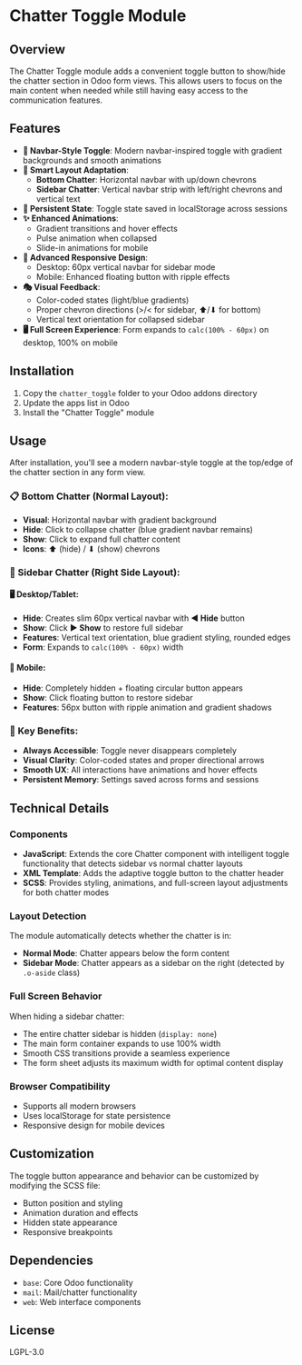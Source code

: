 # Chatter Toggle Module

## Overview

The Chatter Toggle module adds a convenient toggle button to show/hide the chatter section in Odoo form views. This allows users to focus on the main content when needed while still having easy access to the communication features.

## Features

- **🎯 Navbar-Style Toggle**: Modern navbar-inspired toggle with gradient backgrounds and smooth animations
- **🎨 Smart Layout Adaptation**: 
  - **Bottom Chatter**: Horizontal navbar with up/down chevrons
  - **Sidebar Chatter**: Vertical navbar strip with left/right chevrons and vertical text
- **💾 Persistent State**: Toggle state saved in localStorage across sessions
- **✨ Enhanced Animations**: 
  - Gradient transitions and hover effects
  - Pulse animation when collapsed
  - Slide-in animations for mobile
- **📱 Advanced Responsive Design**: 
  - Desktop: 60px vertical navbar for sidebar mode
  - Mobile: Enhanced floating button with ripple effects
- **🎭 Visual Feedback**: 
  - Color-coded states (light/blue gradients)
  - Proper chevron directions (>/< for sidebar, ⬆/⬇ for bottom)
  - Vertical text orientation for collapsed sidebar
- **🖥️ Full Screen Experience**: Form expands to `calc(100% - 60px)` on desktop, 100% on mobile

## Installation

1. Copy the `chatter_toggle` folder to your Odoo addons directory
2. Update the apps list in Odoo
3. Install the "Chatter Toggle" module

## Usage

After installation, you'll see a modern navbar-style toggle at the top/edge of the chatter section in any form view.

### 📋 Bottom Chatter (Normal Layout):
- **Visual**: Horizontal navbar with gradient background
- **Hide**: Click to collapse chatter (blue gradient navbar remains)
- **Show**: Click to expand full chatter content
- **Icons**: ⬆ (hide) / ⬇ (show) chevrons

### 📱 Sidebar Chatter (Right Side Layout):

#### 🖥️ Desktop/Tablet:
- **Hide**: Creates slim 60px vertical navbar with **◀ Hide** button
- **Show**: Click **▶ Show** to restore full sidebar
- **Features**: Vertical text orientation, blue gradient styling, rounded edges
- **Form**: Expands to `calc(100% - 60px)` width

#### 📱 Mobile:
- **Hide**: Completely hidden + floating circular button appears
- **Show**: Click floating button to restore sidebar  
- **Features**: 56px button with ripple animation and gradient shadows

### 🎯 Key Benefits:
- **Always Accessible**: Toggle never disappears completely
- **Visual Clarity**: Color-coded states and proper directional arrows
- **Smooth UX**: All interactions have animations and hover effects
- **Persistent Memory**: Settings saved across forms and sessions

## Technical Details

### Components

- **JavaScript**: Extends the core Chatter component with intelligent toggle functionality that detects sidebar vs normal chatter layouts
- **XML Template**: Adds the adaptive toggle button to the chatter header
- **SCSS**: Provides styling, animations, and full-screen layout adjustments for both chatter modes

### Layout Detection

The module automatically detects whether the chatter is in:
- **Normal Mode**: Chatter appears below the form content
- **Sidebar Mode**: Chatter appears as a sidebar on the right (detected by `.o-aside` class)

### Full Screen Behavior

When hiding a sidebar chatter:
- The entire chatter sidebar is hidden (`display: none`)
- The main form container expands to use 100% width
- Smooth CSS transitions provide a seamless experience
- The form sheet adjusts its maximum width for optimal content display

### Browser Compatibility

- Supports all modern browsers
- Uses localStorage for state persistence
- Responsive design for mobile devices

## Customization

The toggle button appearance and behavior can be customized by modifying the SCSS file:

- Button position and styling
- Animation duration and effects
- Hidden state appearance
- Responsive breakpoints

## Dependencies

- `base`: Core Odoo functionality
- `mail`: Mail/chatter functionality  
- `web`: Web interface components

## License

LGPL-3.0 